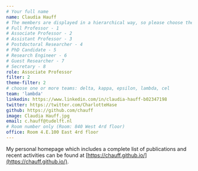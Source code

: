 ```yaml
---
# Your full name
name: Claudia Hauff
# The members are displayed in a hierarchical way, so please choose the role and filter from this list:
# Full Professor - 1
# Associate Professor - 2
# Assistant Professor - 3
# Postdoctoral Researcher - 4
# PhD Candidate - 5
# Research Engineer - 6
# Guest Researcher - 7
# Secretary - 8
role: Associate Professor
filter: 2
theme-filter: 2
# choose one or more teams: delta, kappa, epsilon, lambda, cel
team: 'lambda'
linkedin: https://www.linkedin.com/in/claudia-hauff-b02347198
twitter: https://twitter.com/CharlotteHase
github: https://github.com/chauff
image: Claudia Hauff.jpg
email: c.hauff@tudelft.nl
# Room number only (Room: 840 West 4rd floor)
office: Room 4.E.100 East 4rd floor
---
```


My personal homepage which includes a complete list of publications and recent activities can be found at [https://chauff.github.io/](https://chauff.github.io/).